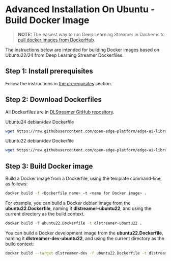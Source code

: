 # Advanced Installation On Ubuntu - Build Docker Image

> **NOTE:** The easiest way to run Deep Learning Streamer in Docker is to
> [pull docker images from DockerHub](../../get_started/install/install_guide_ubuntu#option-2-install-docker-image-from-docker-hub-and-run-it).

The instructions below are intended for building Docker images based on
Ubuntu22/24 from Deep Learning Streamer Dockerfiles.

## Step 1: Install prerequisites

Follow the instructions in
[the prerequisites](../../get_started/install/install_guide_ubuntu#prerequisites) section.

## Step 2: Download Dockerfiles

All Dockerfiles are in
[DLStreamer GitHub repository](https://github.com/open-edge-platform/edge-ai-libraries/tree/main/libraries/dl-streamer/docker).

<!--hide_directive::::{tab-set}
:::{tab-item}hide_directive--> Ubuntu24 debian/dev Dockerfile
<!--hide_directive:sync: tab1hide_directive-->

  ```bash
  wget https://raw.githubusercontent.com/open-edge-platform/edge-ai-libraries/main/libraries/dl-streamer/docker/ubuntu/ubuntu24.Dockerfile
  ```

<!--hide_directive:::
:::{tab-item}hide_directive--> Ubuntu22 debian/dev Dockerfile
<!--hide_directive:sync: tab2hide_directive-->

  ```bash
  wget https://raw.githubusercontent.com/open-edge-platform/edge-ai-libraries/main/libraries/dl-streamer/docker/ubuntu/ubuntu22.Dockerfile
  ```

<!--hide_directive:::
::::hide_directive-->

## Step 3: Build Docker image

Build a Docker image from a Dockerfile, using the template command-line, as follows:

```bash
docker build -f <Dockerfile name> -t <name for Docker image> .
```

For example, you can build a Docker debian image from the **ubuntu22.Dockerfile**, naming it
**dlstreamer-ubuntu22**, and using the current directory as the build context.

```bash
docker build -f ubuntu22.Dockerfile -t dlstreamer-ubuntu22 .
```

You can build a Docker development image from the **ubuntu22.Dockerfile**, naming it
**dlstreamer-dev-ubuntu22**, and using the current directory as the build context:

```bash
docker build --target dlstreamer-dev -f ubuntu22.Dockerfile -t dlstreamer-dev-ubuntu22 .
```
